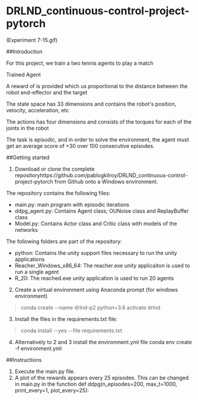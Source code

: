 # DRLND_continuous-control-project-pytorch


(Experiment 7-15.gif)

##Introduction

For this project, we train a two tennis agents to play a match

Trained Agent

A reward of is provided which us proportional to the distance between the robot end-effector and the target

The state space has 33 dimensions and contains the robot's position, velocity, acceleration, etc

The actions has four dimensions and consists of the torques for each of the joints in the robot

The task is episodic, and in order to solve the environment, the agent must get an average score of +30 over 100 consecutive episodes.

##Getting started

1. Download or clone the complete repositoryhttps://github.com/pablogkilroy/DRLND_continuous-control-project-pytorch from Github onto a Windows environment. 

The repository contains the following files:
- main.py: main program with episodic iterations
- ddpg_agent.py: Contains Agent class; OUNoise class and ReplayBuffer class
- Model.py: Contains Actor class and Critic class with models of the networks

The following folders are part of the repository:
- python: Contains the unity support files necessary to run the unity applications
- Reacher_Windows_x86_64: The reacher.exe unity applicaiton is used to run a single agent
- R_20: The reached.exe unity application is used to run 20 agents

2. Create a virtual environment using Anaconda prompt 
(for windows environment) 
>conda create --name drlnd-p2 python=3.6 
>activate drlnd

3. Install the files in the requirements.txt file:
>conda install --yes --file requirements.txt

4. Alternatively to 2 and 3 install the environment.yml file
conda env create -f environment.yml

##Instructions

1. Execute the main.py file. 
2. A plot of the rewards appears every 25 episodes. This can be changed in main.py in the function
def ddpg(n_episodes=200, max_t=1000, print_every=1, plot_every=25):